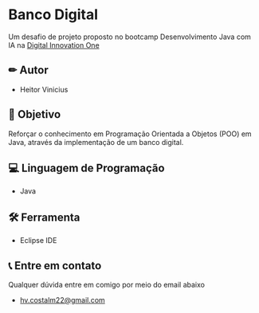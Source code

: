 
# Banco Digital

Um desafio de projeto proposto no bootcamp Desenvolvimento Java com IA na [Digital Innovation One](https://web.dio.me/home)

## ✏ Autor

- Heitor Vinicius

## 📌 Objetivo

Reforçar o conhecimento em Programação Orientada a Objetos (POO) em Java, através da implementação de um banco digital.

## 💻 Linguagem de Programação

- Java

## 🛠 Ferramenta

- Eclipse IDE

## 📞 Entre em contato

Qualquer dúvida entre em comigo por meio do email abaixo

- hv.costalm22@gmail.com
